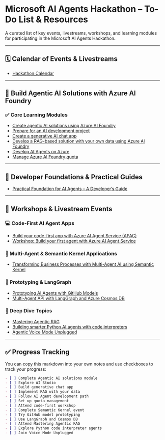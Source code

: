 # Microsoft AI Agents Hackathon – To-Do List & Resources

A curated list of key events, livestreams, workshops, and learning modules for participating in the Microsoft AI Agents Hackathon.

---

## 🗓 Calendar of Events & Livestreams

- [Hackathon Calendar](https://microsoft.github.io/AI_Agents_Hackathon/)

---

## 🚀 Build Agentic AI Solutions with Azure AI Foundry

### ✅ Core Learning Modules

- [Create agentic AI solutions using Azure AI Foundry](https://learn.microsoft.com/en-us/plans/34mi6tezkd7em#)
- [Prepare for an AI development project](https://microsoftlearning.github.io/mslearn-ai-studio/Instructions/01-Explore-ai-studio.html)
- [Create a generative AI chat app](https://microsoftlearning.github.io/mslearn-ai-studio/Instructions/02a-AI-foundry-sdk.html)
- [Develop a RAG-based solution with your own data using Azure AI Foundry](https://learn.microsoft.com/en-us/training/modules/build-copilot-ai-studio/?ns-enrollment-type=Collection&ns-enrollment-id=pzxuztm2qzp3y)
- [Develop AI Agents on Azure](https://learn.microsoft.com/en-us/training/paths/develop-ai-agents-on-azure/?ns-enrollment-type=Collection&ns-enrollment-id=pzxuztm2qzp3y)
- [Manage Azure AI Foundry quota](https://learn.microsoft.com/en-us/azure/ai-foundry/how-to/quota)

---

## 📘 Developer Foundations & Practical Guides

- [Practical Foundation for AI Agents – A Developer’s Guide](https://learn.microsoft.com/en-us/plans/gw2pu3tggnq4jg?source=docs#)

---

## 🧪 Workshops & Livestream Events

### 💻 Code-First AI Agent Apps

- [Build your code-first app with Azure AI Agent Service (APAC)](https://developer.microsoft.com/en-us/reactor/events/25312/)
- [Workshop: Build your first agent with Azure AI Agent Service](https://microsoft.github.io/build-your-first-agent-with-azure-ai-agent-service-workshop/getting-started/)

### 🧠 Multi-Agent & Semantic Kernel Applications

- [Transforming Business Processes with Multi-Agent AI using Semantic Kernel](https://developer.microsoft.com/en-us/reactor/events/25313/)

### 🧪 Prototyping & LangGraph

- [Prototyping AI Agents with GitHub Models](https://developer.microsoft.com/en-us/reactor/events/25481/)
- [Multi-Agent API with LangGraph and Azure Cosmos DB](https://developer.microsoft.com/reactor/events/25328)

### 🧬 Deep Dive Topics

- [Mastering Agentic RAG](https://developer.microsoft.com/en-us/reactor/events/25315/)
- [Building smarter Python AI agents with code interpreters](https://developer.microsoft.com/en-us/reactor/events/25329/)
- [Agentic Voice Mode Unplugged](https://developer.microsoft.com/en-us/reactor/events/25317/)

---

## ✅ Progress Tracking

You can copy this markdown into your own notes and use checkboxes to track your progress:

```markdown
- [ ] Complete Agentic AI solutions module
- [ ] Explore AI Studio
- [ ] Build generative chat app
- [ ] Implement RAG with your data
- [ ] Follow AI Agent development path
- [ ] Set up quota management
- [ ] Attend code-first workshop
- [ ] Complete Semantic Kernel event
- [ ] Try GitHub model prototyping
- [ ] Use LangGraph and Cosmos DB
- [ ] Attend Mastering Agentic RAG
- [ ] Explore Python code interpreter agents
- [ ] Join Voice Mode Unplugged
```
